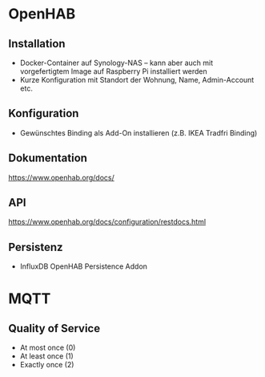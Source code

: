 # OpenHAB
## Installation
- Docker-Container auf Synology-NAS – kann aber auch mit vorgefertigtem Image auf Raspberry Pi installiert werden
- Kurze Konfiguration mit Standort der Wohnung, Name, Admin-Account etc.

## Konfiguration
- Gewünschtes Binding als Add-On installieren (z.B. IKEA Tradfri Binding)

## Dokumentation
https://www.openhab.org/docs/

## API
https://www.openhab.org/docs/configuration/restdocs.html

## Persistenz
- InfluxDB OpenHAB Persistence Addon

# MQTT
## Quality of Service
- At most once (0)
- At least once (1)
- Exactly once (2)
